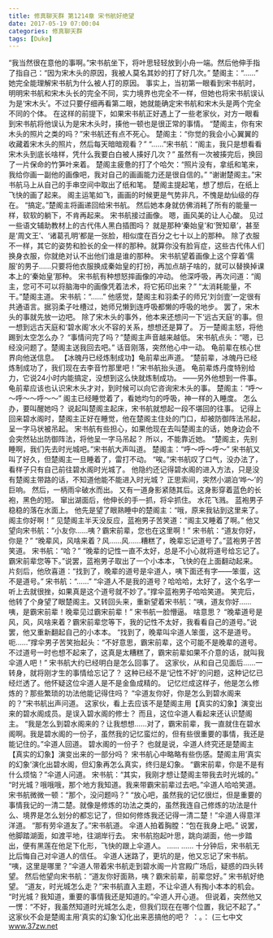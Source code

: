 ```yaml
---
title: 修真聊天群 第1214章 宋书航好绝望
date: 2017-05-19 07:00:04
categories: 修真聊天群
tags: [Duke]
---
```


“我当然很在意他的事啊。”宋书航坐下，将叶思轻轻放到小舟一端。然后他伸手指了指自己：“因为宋木头的原因，我被人莫名其妙的打了好几次。”
楚阁主：“……”
她完全能理解宋书航为什么被人打的原因。
事实上，当初第一眼看到宋书航时，明明宋书航和宋木头长的完全不同，实力境界也完全不一样，但她也将宋书航误认为是‘宋木头’。不过只要仔细再看第二眼，她就能确定宋书航和宋木头是两个完全不同的个体。
在这样的前提下，如果宋书航正好遇上了一些老家伙，对方一眼看到宋书航将他误认为是宋木头时，揍他一顿也是很正常的事情。
“楚阁主，你有宋木头的照片之类的吗？”宋书航还有点不死心。
楚阁主：“你觉的我会小心翼翼的收藏着宋木头的照片，然后每天暗暗观看？”
“……”宋书航：“阁主，我只是想看看宋木头到底长啥样，凭什么我要白白被人揍好几次？”
虽然有一次被揍完后，换回了一片保命的竹笋叶来着。
楚阁主疲惫的打了个哈欠：“照片没有，拿纸和笔来，我给你画一副他的画像吧，我对自己的画画能力还是很自信的。”
“谢谢楚阁主。”宋书航马上从自己的手串空间中取出了纸和笔。
楚阁主提起笔，想了想后，在纸上飞快的画了起来。
阁主运笔如飞，画画的时候更是气势非凡，不愧是劫仙级的存在。
“搞定。”楚阁主将画递回给宋书航。
然后她本身就仿佛消耗了所有的能量一样，软软的躺下，不肯再起来。
宋书航接过画像。
嗯，画风美的让人心酸。
见过一些语文辅助教材上的古代伟人黑白插图吗？
就是那种‘秦始皇’和‘贺知章’，甚至是‘周文王’、‘诸葛孔明’都是一张脸，相似度在百分之七十以上的那种。
除了衣服不一样，其它的姿势和脸长的全一样的那种。就算你没有脸肓症，这些古代伟人们换身衣服，你就绝对认不出他们谁是谁的那种。
宋书航望着画像上这个穿着‘儒服’的男子……只要将他衣服换成秦始皇的打扮，再加点胡子啥的，就可以替换掉课本上的‘秦始皇’那种。
宋书航有种想怒摔画像的冲动。
他深呼吸，再次问道：“阁主，您可不可以将脑海中的画像凭着法术，将它拓印出来？”
“太消耗能量，不干。”楚阁主道。
宋书航：“……”
他感觉，楚阁主和羽柔子的师兄‘刘剑壹’一定很有共通语言。据羽柔子吐槽过，她师兄懒到连呼吸都懒的呼吸的地步。
罢了，宋木头的事就先放一边吧。
除了宋木头的事外，他本来还想问一下‘远古天庭’的事。但一想到远古天庭和‘碧水阁’水火不容的关系，想想还是算了。
万一楚阁主怒，将他踢到太空怎么办？
“事情问完了吗？”楚阁主声音越来越低。
宋书航点头：“嗯，已经没问题了。楚阁主送我回去吧。”
话音刚落，突然他心中一动。
龟前辈在核心世界向他送信息。
【冰魄丹已经炼制成功】龟前辈出声道。
“楚前辈，冰魄丹已经炼制成功了，我们现在去李音竹那里吧！”宋书航抬头道。
龟前辈炼丹度特别给力，它说24小时内能搞定，没想到这么快就炼制成功。
——另外他想到一件事。龟前辈应该也认识宋木头才对，到时候可以向它咨询宋木头的事。
楚阁主：“呼～～呼～～呼～～”
阁主已经睡觉着了，看她均匀的呼吸，神一样的入睡度。
怎么办，要叫醒她吗？
说起叫楚阁主起床，宋书航就想起一段不堪回的往事。
记得上回来碧水阁时，楚阁主正好在睡觉，他在楚阁主住处的门口，却被防御阵法吊起，呈一字马状被吊起。
宋书航有些担心，如果他现在去叫楚阁主的话，她身边会不会突然钻出防御阵法，将他呈一字马吊起？
所以，不能靠近她。
“楚阁主，先别睡啊，我们先去时光城吧。”宋书航大声叫道。
楚阁主：“呼～呼～呼～”
宋书航又叫了好久，但楚阁主一旦睡着了，雷打不动。
“唉。”宋书航叹了口气，没办法了，看样子只有自己前往碧水阁时光城了。
他隐约还记得碧水阁的进入方法，只是没有楚阁主带路的话，不知道他能不能进入时光城？
正思索间，突然小湖泊‘哗～’的巨响。
然后，一柄雨伞破水而出。
又有一道身影紧随其后。这身影穿着蓝色的长袍，黑色的短。
窜出湖面后，他伸长的手一抓，将伞抓住。
水花飞溅。
蓝袍男子稳稳的落在水面上。
他先是望了眼熟睡中的楚阁主：“哦，原来我钻到这里来了。阁主你好啊！”
见楚阁主半天没反应，蓝袍男子苦笑道：“阁主又睡着了啊。”
他又望向宋书航：“小友你……咦？霸宋前辈，您也在这里啊！”
宋书航：“道友你好，你是？”
“晚辈风，风啥来着？风……风……糟糕了，晚辈忘记道号了。”蓝袍男子苦笑道。
宋书航：“哈？”
“晚辈的记性一直不太好，总是不小心就将道号给忘记了。霸宋前辈您等下。”说罢，蓝袍男子取出了一个小本本，飞快的在上面翻动起来。
片刻后，他欣喜道：“找到了，晚辈的道号是伞道人，咦下面还有字——笨蛋，这不是道号。”
宋书航：“……”
“伞道人不是我的道号？哈哈哈，太好了，这个名字一听上去就很挫，如果真是这个道号就不妙了。”撑伞蓝袍男子哈哈笑道。
笑完后，他转了个身望了眼楚阁主。又转回头来，重新望着宋书航：“咦，道友你好……咦，是霸宋前辈！晚辈见过霸宋前辈！”
宋书航一脸懵逼。
啥意思？
“晚辈道号是风，风，风啥来着？霸宋前辈您等下，我的记性不太好，我看看自己的道号。”说罢，他又重新翻起自己的小本本。
“找到了，晚辈叫伞道人笨蛋，这不是道号。呃……”撑伞男子苦笑抬起头：“不好意思，霸宋前辈，这个可能不是晚辈的道号。不过道号一时也想不起来了，这真是太糟糕了，霸宋前辈如果不介意的话，就叫我伞道人吧！”
宋书航大约已经明白是怎么回事了。
这家伙，从和自己见面后……一转身，就将刚才生的事情给忘记了？
这种已经不是‘记性不好’的问题，这种记忆已经烂透了。他怀疑这位伞道人是不是金鱼成精的。
记忆烂成这样子，他是怎么修炼的？那些繁琐的功法他能记得住吗？
“伞道友你好，你是怎么到碧水阁来的？”宋书航出声问道。
这家伙，看上去应该不是楚阁主用【真实的幻象】演变出来的碧水阁成员。是误入碧水阁的修士？
而且，这位伞道人看起来还认识楚阁主。
“我是怎么到碧水阁来的？让我想想……对了，霸宋前辈，我一直就住在碧水阁啊。我是碧水阁的一份子，虽然我的记忆蛮烂的，但有些很重要的事情，我还是能记住的。”伞道人回道。
碧水阁的一份子？
也就是说，伞道人终究还是楚阁主【真实的幻象】演变出来的一部分吗？
宋书航心中略略有些伤感。楚阁主用‘真实的幻象’演化出碧水阁，但幻象再怎么真实，终归是幻象。
“霸宋前辈，你是不是有什么烦恼？”伞道人问道。
宋书航：“其实，我刚才想让楚阁主带我去时光城的。”
“时光城？哦哦哦，那个地方我知道。我来带霸宋前辈过去吧。”伞道人哈哈笑道。
宋书航微微一顿：“那个，没问题吗？”
“放心吧，虽然我的记忆很烂，但是重要的事情我记的一清二楚。就像是修炼的功法之类的，虽然我连自己修炼的功法是什么、境界是怎么划分的都忘记了，但如何修炼我还记得一清二楚！”伞道人得意洋洋道。
“那有劳伞道友了。”宋书航道。
伞道人拍着胸膛：“包在我身上吧。”
说罢，他脚踏湖面，如渡平地，往湖岸行去。
宋书航抱起叶思，跳向湖面，他一步踏出，便有黑莲在他足下化形，飞快的跟上伞道人。
……
……
十分钟后，宋书航无比后悔自己对伞道人的信任。
伞道人迷路了，更坑的是，他又忘记了宋书航。
“咦，这里是哪里？”伞道人带着宋书航走到碧水阁一片宫殿广场后，疑惑的四头转望。
然后他望向宋书航：“道友你好面熟，咦？霸宋前辈，前辈您好。”
宋书航好绝望。
“道友，时光城怎么走？”宋书航直入主题，不让伞道人有掏小本本的机会。
“时光城？我知道，重要的事情我还是知道的。”伞道人开心道。
但说着，突然他又一愣：“不好，我虽然知道时光城怎么走，但我们现在在哪个位置，我记不起了。”
这家伙不会是楚阁主用‘真实的幻象‘幻化出来恶搞他的吧？
：。：
(三七中文 www.37zw.net